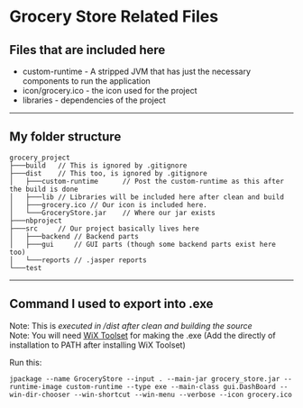 # Grocery Store Related Files
## Files that are included here
- custom-runtime - A stripped JVM that has just the necessary components to run the application
- icon/grocery.ico - the icon used for the project
- libraries - dependencies of the project

---

## My folder structure
```
grocery_project
├───build   // This is ignored by .gitignore
├───dist    // This too, is ignored by .gitignore
│   ├───custom-runtime      // Post the custom-runtime as this after the build is done 
│   ├───lib // Libraries will be included here after clean and build
│   ├───grocery.ico // Our icon is included here.
│   └───GroceryStore.jar    // Where our jar exists
├───nbproject
├───src     // Our project basically lives here
│   ├───backend // Backend parts
│   ├───gui     // GUI parts (though some backend parts exist here too)
│   └───reports // .jasper reports
└───test
```

--- 

## Command I used to export into .exe
Note: This is _executed in /dist after clean and building the source_ <br>
Note: You will need [WiX Toolset](https://github.com/wixtoolset/wix/releases/download/v6.0.1/wix-cli-x64.msi) for making the .exe (Add the directly of installation to PATH after installing WiX Toolset)

Run this:
```
jpackage --name GroceryStore --input . --main-jar grocery_store.jar --runtime-image custom-runtime --type exe --main-class gui.DashBoard --win-dir-chooser --win-shortcut --win-menu --verbose --icon grocery.ico
```